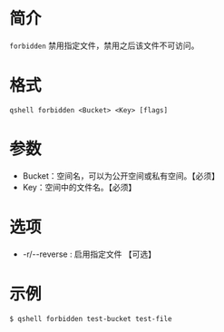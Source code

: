# 简介
`forbidden` 禁用指定文件，禁用之后该文件不可访问。

# 格式
```
qshell forbidden <Bucket> <Key> [flags]
```

# 参数
* Bucket：空间名，可以为公开空间或私有空间。【必须】
* Key：空间中的文件名。【必须】

# 选项
* -r/--reverse : 启用指定文件 【可选】

# 示例
```
$ qshell forbidden test-bucket test-file
```
